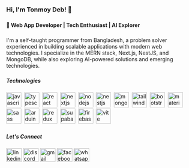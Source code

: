 <h3 align="left">Hi, I'm Tonmoy Deb! 👋</h3>

###

<h4 align="left">🚀 Web App Developer | Tech Enthusiast | AI Explorer</h4>

###

<p align="left">I'm a self-taught programmer from Bangladesh, a problem solver experienced in building scalable applications with modern web technologies. I specialize in the MERN stack, Next.js, NestJS, and MongoDB, while also exploring AI-powered solutions and emerging technologies.</p>

###

<h5 align="left">Technologies</h5>
<div align="left">
  <img src="https://skillicons.dev/icons?i=js" height="40" alt="javascript logo"  />
  <img width="0" />
  <img src="https://skillicons.dev/icons?i=ts" height="40" alt="typescript logo"  />
  <img width="0" />
  <img src="https://skillicons.dev/icons?i=react" height="40" alt="react logo"  />
  <img width="0" />
  <img src="https://skillicons.dev/icons?i=nextjs" height="40" alt="nextjs logo"  />
  <img width="0" />
  <img src="https://skillicons.dev/icons?i=nodejs" height="40" alt="nodejs logo"  />
  <img width="0" />
  <img src="https://skillicons.dev/icons?i=nestjs" height="40" alt="nestjs logo"  />
  <img width="0" />
  <img src="https://skillicons.dev/icons?i=mongodb" height="40" alt="mongodb logo"  />
  <img width="0" />
  <img src="https://skillicons.dev/icons?i=tailwind" height="40" alt="tailwindcss logo"  />
  <img width="0" />
  <img src="https://skillicons.dev/icons?i=bootstrap" height="40" alt="bootstrap logo"  />
  <img width="0" />
  <img src="https://skillicons.dev/icons?i=materialui" height="40" alt="materialui logo"  />
  <img width="0" />
  <img src="https://skillicons.dev/icons?i=sass" height="40" alt="sass logo"  />
  <img width="0" />
  <img src="https://skillicons.dev/icons?i=arduino" height="40" alt="arduino logo"  />
  <img width="0" />
  <img src="https://skillicons.dev/icons?i=redux" height="40" alt="redux logo"  />
  <img width="0" />
  <img src="https://skillicons.dev/icons?i=supabase" height="40" alt="supabase logo"  />
  <img width="0" />
  <img src="https://skillicons.dev/icons?i=firebase" height="40" alt="firebase logo"  />
  <img width="0" />
  <img src="https://skillicons.dev/icons?i=vite" height="40" alt="vite logo"  />
</div>

###

<h5 align="left">Let's Connect</h5>
<div align="left">
  <a href="https://www.linkedin.com/in/tonmoydeb/" style="text-decoration: none;" target="_blank">
    <img src="https://raw.githubusercontent.com/maurodesouza/profile-readme-generator/master/src/assets/icons/social/linkedin/default.svg" width="41" height="36" alt="linkedin logo"  />
  </a>
  <a href="https://discordapp.com/users/924160258044231681" style="text-decoration: none;" target="_blank">
    <img src="https://raw.githubusercontent.com/maurodesouza/profile-readme-generator/master/src/assets/icons/social/discord/default.svg" width="41" height="36" alt="discord logo"  />
  </a>
  <a href="mailto:tonmoydeb404@gmail.com" style="text-decoration: none;" target="_blank">
    <img src="https://raw.githubusercontent.com/maurodesouza/profile-readme-generator/master/src/assets/icons/social/gmail/default.svg" width="41" height="36" alt="gmail logo"  />
  </a>
  <a href="https://www.facebook.com/tonmoydeb" style="text-decoration: none;" target="_blank">
    <img src="https://raw.githubusercontent.com/maurodesouza/profile-readme-generator/master/src/assets/icons/social/facebook/default.svg" width="41" height="36" alt="facebook logo"  />
  </a>
  <a href="https://wa.me/qr/CBS65RKFP6RQF1" style="text-decoration: none;" target="_blank">
    <img src="https://raw.githubusercontent.com/maurodesouza/profile-readme-generator/master/src/assets/icons/social/whatsapp/default.svg" width="41" height="36" alt="whatsapp logo"  />
  </a>
</div>

###
